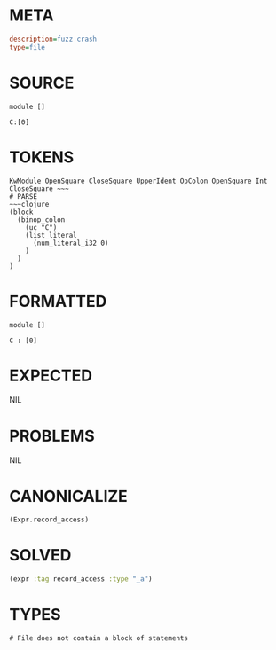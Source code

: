 # META
~~~ini
description=fuzz crash
type=file
~~~
# SOURCE
~~~roc
module []

C:[0]
~~~
# TOKENS
~~~text
KwModule OpenSquare CloseSquare UpperIdent OpColon OpenSquare Int CloseSquare ~~~
# PARSE
~~~clojure
(block
  (binop_colon
    (uc "C")
    (list_literal
      (num_literal_i32 0)
    )
  )
)
~~~
# FORMATTED
~~~roc
module []

C : [0]
~~~
# EXPECTED
NIL
# PROBLEMS
NIL
# CANONICALIZE
~~~clojure
(Expr.record_access)
~~~
# SOLVED
~~~clojure
(expr :tag record_access :type "_a")
~~~
# TYPES
~~~roc
# File does not contain a block of statements
~~~
